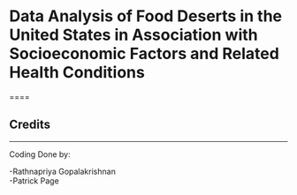 # Data Analysis of Food Deserts in the United States in Association with Socioeconomic Factors and Related Health Conditions
====

## Credits
----------
Coding Done by:  

-Rathnapriya Gopalakrishnan  
-Patrick Page

